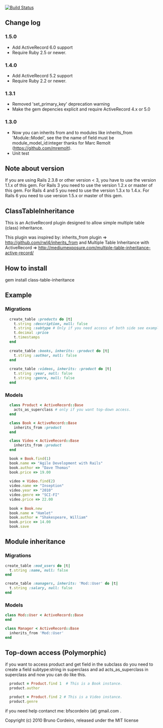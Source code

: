 [![Build Status](https://travis-ci.org/brunofrank/class-table-inheritance.svg?branch=master)](https://travis-ci.org/brunofrank/class-table-inheritance)

Change log
----------

### 1.5.0

* Add ActiveRecord 6.0 support
* Require Ruby 2.5 or newer.


### 1.4.0

* Add ActiveRecord 5.2 support
* Require Ruby 2.2 or newer.


### 1.3.1

* Removed 'set_primary_key' deprecation warning
* Make the gem depencies explicit and require ActiveRecord 4.x or 5.0


### 1.3.0
* Now you can inherits from and to modules like inherits_from 'Module::Model', see the the name of
  field must be module_model_id:integer thanks for Marc Remolt (https://github.com/mremolt).
* Unit test


Note about version
------------------

If you are using Rails 2.3.8 or other version < 3, you have to use the version 1.1.x of this gem.
For Rails 3 you need to use the version 1.2.x or master of this gem.
For Rails 4 and 5 you need to use the version 1.3.x to 1.4.x.
For Rails 6 you need to use version 1.5.x or master of this gem.

ClassTableInheritance
---------------------

 This is an ActiveRecord plugin designed to allow 
 simple multiple table (class) inheritance.
 
 This plugin was inspired by:
 inherits_from plugin => http://github.com/rwl4/inherits_from and
 Multiple Table Inheritance with ActiveRecord => http://mediumexposure.com/multiple-table-inheritance-active-record/

How to install
--------------

gem install class-table-inheritance

Example
-------

### Migrations 

```ruby
  create_table :products do |t|
    t.string :description, null: false
    t.string :subtype # Only if you need access of both side see example
    t.decimal :price
    t.timestamps
  end
  
  create_table :books, inherits: :product do |t|
    t.string :author, null: false
  end
  
  create_table :videos, inherits: :product do |t|
    t.string :year, null: false
    t.string :genre, null: false
  end
```

### Models

```ruby
  class Product < ActiveRecord::Base
    acts_as_superclass # only if you want top-down access.
  end

  class Book < ActiveRecord::Base
    inherits_from :product
  end

  class Video < ActiveRecord::Base
    inherits_from :product
  end

  book = Book.find(1)
  book.name => "Agile Development with Rails"
  book.author => "Dave Thomas"
  book.price => 19.00
  
  video = Video.find(2)
  video.name => "Inseption"
  video.year => "2010"
  video.genre => "SCI-FI" 
  video.price => 22.00
  
  book = Book.new
  book.name = "Hamlet"
  book.author = "Shakespeare, William"
  book.price => 14.00
  book.save
```
  
Module inheritance
------------------

### Migrations 
```ruby
create_table :mod_users do |t|
  t.string :name, null: false
end  

create_table :managers, inherits: 'Mod::User' do |t|
  t.string :salary, null: false
end
```

### Models

```ruby
class Mod::User < ActiveRecord::Base
end  

class Manager < ActiveRecord::Base
  inherits_from 'Mod::User'  
end
```

Top-down access (Polymorphic)
-----------------------------

  if you want to access product and get field in the subclass do you need to create a field subtype:string in superclass and ad acts_as_superclass in superclass and now you can do like this.

```ruby
  product = Product.find 1  # This is a Book instance.
  product.author

  product = Product.find 2 # This is a Video instance.
  product.genre
```
  
  if you need help contanct me: bfscordeiro (at) gmail.com .


Copyright (c) 2010 Bruno Cordeiro, released under the MIT license
